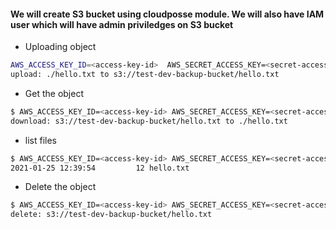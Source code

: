 #### We will create S3 bucket using cloudposse module. We will also have IAM user which will have admin priviledges on S3 bucket


- Uploading object
```bash
AWS_ACCESS_KEY_ID=<access-key-id>  AWS_SECRET_ACCESS_KEY=<secret-access-key>  aws s3 cp hello.txt s3://test-dev-backup-bucket/hello.txt
upload: ./hello.txt to s3://test-dev-backup-bucket/hello.txt    
```

- Get the object
```bash
$ AWS_ACCESS_KEY_ID=<access-key-id> AWS_SECRET_ACCESS_KEY=<secret-access-key> aws s3 cp  s3://test-dev-backup-bucket/hello.txt .
download: s3://test-dev-backup-bucket/hello.txt to ./hello.txt 
```

- list files
```bash
$ AWS_ACCESS_KEY_ID=<access-key-id> AWS_SECRET_ACCESS_KEY=<secret-access-key> aws s3 ls s3://test-dev-backup-bucket/hello.txt              
2021-01-25 12:39:54         12 hello.txt
```

- Delete the object
```bash
$ AWS_ACCESS_KEY_ID=<access-key-id> AWS_SECRET_ACCESS_KEY=<secret-access-key> aws s3 rm s3://test-dev-backup-bucket/hello.txt
delete: s3://test-dev-backup-bucket/hello.txt
```


